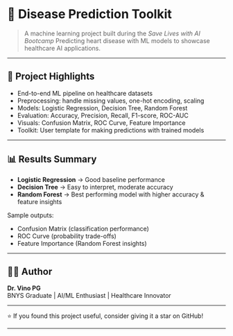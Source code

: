 
# 🧠 Disease Prediction Toolkit  

> A machine learning project built during the *Save Lives with AI Bootcamp*
> Predicting heart disease with ML models to showcase healthcare AI applications.


---

## 🚀 Project Highlights
- End-to-end ML pipeline on healthcare datasets
- Preprocessing: handle missing values, one-hot encoding, scaling
- Models: Logistic Regression, Decision Tree, Random Forest
- Evaluation: Accuracy, Precision, Recall, F1-score, ROC-AUC
- Visuals: Confusion Matrix, ROC Curve, Feature Importance
- Toolkit: User template for making predictions with trained models

---


## 📊 Results Summary
- **Logistic Regression** → Good baseline performance  
- **Decision Tree** → Easy to interpret, moderate accuracy  
- **Random Forest** → Best performing model with higher accuracy & feature insights  

Sample outputs:
- Confusion Matrix (classification performance)  
- ROC Curve (probability trade-offs)  
- Feature Importance (Random Forest insights)  

---

## 🧑‍💻 Author
**Dr. Vino PG**  
BNYS Graduate | AI/ML Enthusiast | Healthcare Innovator  

---

⭐ If you found this project useful, consider giving it a star on GitHub!

---
